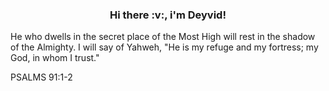 <h3 align="center">Hi there :v:, i'm Deyvid!</h3>

He who dwells in the secret place of the Most High will rest in the shadow of the Almighty. I will say of Yahweh, "He is my refuge and my fortress; my God, in whom I trust."

PSALMS 91:1-2
